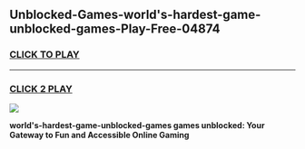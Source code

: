 
## Unblocked-Games-world's-hardest-game-unblocked-games-Play-Free-04874
<h3>
<a href="https://premium76.site?title=world's-hardest-game-unblocked-games&ref=10A">CLICK TO PLAY</a></h3>
<hr>

<h3>
<a href="https://premium76.site?title=world's-hardest-game-unblocked-games&ref=10A">CLICK 2 PLAY</a>
  
</h3>

<a href="https://premium76.site?title=world's-hardest-game-unblocked-games&ref=10A"><img src="https://clearcache.store/games.png"></a>


**world's-hardest-game-unblocked-games games unblocked: Your Gateway to Fun and Accessible Online Gaming**
